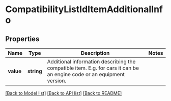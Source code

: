# CompatibilityListIdItemAdditionalInfo

## Properties
Name | Type | Description | Notes
------------ | ------------- | ------------- | -------------
**value** | **string** | Additional information describing the compatible item. E.g. for cars it can be an engine code or an equipment version. | 

[[Back to Model list]](../../README.md#documentation-for-models) [[Back to API list]](../../README.md#documentation-for-api-endpoints) [[Back to README]](../../README.md)

